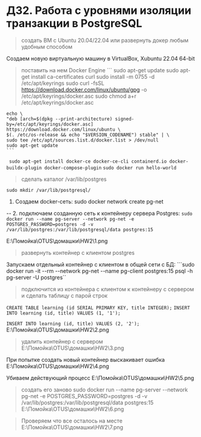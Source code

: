 # ДЗ2. Работа с уровнями изоляции транзакции в PostgreSQL

> создать ВМ с Ubuntu 20.04/22.04 или развернуть докер любым удобным способом

Создаем новую виртуальную машину в VirtualBox, Xubuntu 22.04 64-bit

> поставить на нем Docker Engine
    ```
    sudo apt-get update
    sudo apt-get install ca-certificates curl
    sudo install -m 0755 -d /etc/apt/keyrings
    sudo curl -fsSL https://download.docker.com/linux/ubuntu/gpg -o /etc/apt/keyrings/docker.asc
    sudo chmod a+r /etc/apt/keyrings/docker.asc

    echo \
    "deb [arch=$(dpkg --print-architecture) signed-by=/etc/apt/keyrings/docker.asc] https://download.docker.com/linux/ubuntu \
    $(. /etc/os-release && echo "$VERSION_CODENAME") stable" | \
    sudo tee /etc/apt/sources.list.d/docker.list > /dev/null
    sudo apt-get update
    ```
``` sudo apt-get install docker-ce docker-ce-cli containerd.io docker-buildx-plugin docker-compose-plugin```
``` sudo docker run hello-world ```

> сделать каталог /var/lib/postgres

```sudo mkdir /var/lib/postgresql/```

 1. Создаем docker-сеть: 
sudo docker network create pg-net


-- 2. подключаем созданную сеть к контейнеру сервера Postgres:
```sudo docker run --name pg-server --network pg-net -e POSTGRES_PASSWORD=postgres -d -v /var/lib/postgres:/var/lib/postgresql/data postgres:15```

E:\Помойка\OTUS\домашки\HW2\1.png

> развернуть контейнер с клиентом postgres

 Запускаем отдельный контейнер с клиентом в общей сети с БД: 
```sudo docker run -it --rm --network pg-net --name pg-client postgres:15 psql -h pg-server -U postgres``

> подключится из контейнера с клиентом к контейнеру с сервером и сделать таблицу с парой строк

```CREATE TABLE learning (id SERIAL PRIMARY KEY, title INTEGER);```
```INSERT INTO learning (id, title) VALUES (1, '1');```
    
```INSERT INTO learning (id, title) VALUES (2, '2');```
E:\Помойка\OTUS\домашки\HW2\2.png

> удалить контейнер с сервером
E:\Помойка\OTUS\домашки\HW2\3.png

При попытке создать новый контейнер выскакивает ошибка
 E:\Помойка\OTUS\домашки\HW2\4.png

Убиваем действующий процесс
  E:\Помойка\OTUS\домашки\HW2\5.png

> создать его заново
 sudo docker run --name pg-server --network pg-net -e POSTGRES_PASSWORD=postgres -d -v /var/lib/postgres:/var/lib/postgresql/data postgres:15
  E:\Помойка\OTUS\домашки\HW2\6.png
  
> Проверяем что все осталось на месте
 E:\Помойка\OTUS\домашки\HW2\7.png